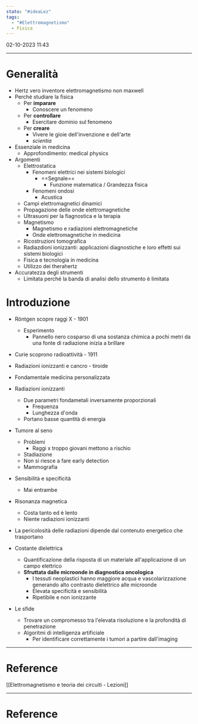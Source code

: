 ```yaml
---
stato: "#ideaLez"
tags:
  - "#Elettromagnetismo"
  - Fisica
---
```

02-10-2023 11:43

--- 

# Generalità

- Hertz vero inventore elettromagnetismo non maxwell
- Perché studiare la fisica
	- Per **imparare**
		- Conoscere un fenomeno
	- Per **controllare**
		- Esercitare dominio sul fenomeno
	- Per **creare**
		- Vivere le gioie dell'invenzione e dell'arte
		- *scientia*
- Essenziale in medicina
	- Approfondimento: medical physics
- Argomenti
	- Elettrostatica
		- Fenomeni elettrici nei sistemi biologici
			- ==Segnale==
				- Funzione matematica / Grandezza fisica
		- Fenomeni ondosi 
			- Acustica 
	- Campi elettromagnetici dinamici
	- Propagazione delle onde elettromagnetiche
	- Ultrasuoni per la fiagnostica e la terapia
	- Magnetismo
		- Magnetismo e radiazioni elettromagnetiche
		- Onde elettromagnetiche in medicina
	- Ricostruzioni tomografica
	- Radiazdioni ionizzanti: applicazioni diagnostiche e loro effetti sui sistemi biologici
	- Fisica e tecnologia in medicina
	- Utilizzo dei therahertz
- Accuratezza degli strumenti
	- Limitata perché la banda di analisi dello strumento è limitata

# Introduzione
- Röntgen scopre raggi X - 1901
	- Esperimento
		- Pannello nero cosparso di una sostanza chimica a pochi metri da una fonte di radiazione inizia a brillare
- Curie scoprono radioattività - 1911 
- Radiazioni ionizzanti e cancro - tiroide
- Fondamentale medicina personalizzata

- Radiazioni ionizzanti
	- Due parametri fondametali inversamente proporzionali
		- Frequenza
		- Lunghezza d'onda
	- Portano basse quantità di energia
- Tumore al seno
	- Problemi
		- Raggi x troppo giovani mettono a rischio
	- Stadiazione
	- Non si riesce a fare early detection
	- Mammografia
- Sensibilità e specificità
	- Mai entrambe
- Risonanza magnetica
	- Costa tanto ed è lento
	- Niente radiazioni ionizzanti
- La pericolosità delle radiazioni dipende dal contenuto energetico che trasportano
- Costante dielettrica
	- Quantificazione della risposta di un materiale all'applicazione di un campo elettrico
	- **Sfruttata dalle microonde in diagnostica oncologica**
		- I tessuti neoplastici hanno maggiore acqua e vascolarizzazione generando alto contrasto dielettrico alle microonde
		- Elevata specificità e sensibilità
		- Ripetibile e non ionizzante
- Le sfide
	- Trovare un compromesso tra l'elevata risoluzione e la profondità di penetrazione
	- Algoritmi di intelligenza artificiale 
		- Per identificare correttamente i tumori a partire dall'imaging






---

# Reference
[[Elettromagnetismo e teoria dei circuiti - Lezioni]]














--- 
# Reference